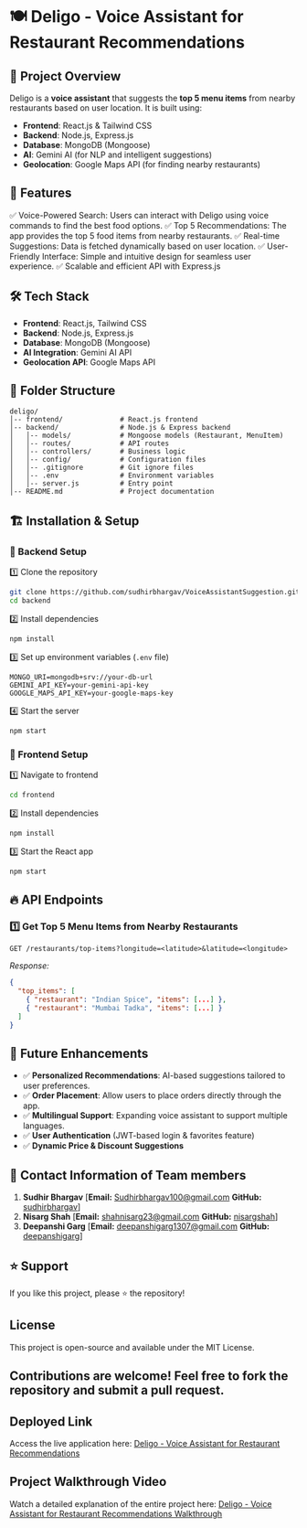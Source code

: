 # 🍽️ Deligo - Voice Assistant for Restaurant Recommendations

## 🚀 Project Overview
Deligo is a **voice assistant** that suggests the **top 5 menu items** from nearby restaurants based on user location. It is built using:
- **Frontend**: React.js & Tailwind CSS 
- **Backend**: Node.js, Express.js
- **Database**: MongoDB (Mongoose)
- **AI**: Gemini AI (for NLP and intelligent suggestions)
- **Geolocation**: Google Maps API (for finding nearby restaurants)

## 🎯 Features
✅ Voice-Powered Search: Users can interact with Deligo using voice commands to find the best food options.
✅ Top 5 Recommendations: The app provides the top 5 food items from nearby restaurants. 
✅ Real-time Suggestions: Data is fetched dynamically based on user location.
✅ User-Friendly Interface: Simple and intuitive design for seamless user experience.
✅ Scalable and efficient API with Express.js  

## 🛠️ Tech Stack
- **Frontend**: React.js, Tailwind CSS
- **Backend**: Node.js, Express.js
- **Database**: MongoDB (Mongoose)
- **AI Integration**: Gemini AI API
- **Geolocation API**: Google Maps API

## 📂 Folder Structure
```
deligo/
│-- frontend/              # React.js frontend
│-- backend/               # Node.js & Express backend
│   │-- models/            # Mongoose models (Restaurant, MenuItem)
│   │-- routes/            # API routes
│   │-- controllers/       # Business logic
│   │-- config/            # Configuration files
│   │-- .gitignore         # Git ignore files
│   │-- .env               # Environment variables
│   │-- server.js          # Entry point
│-- README.md              # Project documentation
```

## 🏗️ Installation & Setup
### 🔹 Backend Setup
1️⃣ Clone the repository
```bash
git clone https://github.com/sudhirbhargav/VoiceAssistantSuggestion.git
cd backend
```
2️⃣ Install dependencies
```bash
npm install
```
3️⃣ Set up environment variables (`.env` file)
```plaintext
MONGO_URI=mongodb+srv://your-db-url
GEMINI_API_KEY=your-gemini-api-key
GOOGLE_MAPS_API_KEY=your-google-maps-key
```
4️⃣ Start the server
```bash
npm start
```

### 🔹 Frontend Setup
1️⃣ Navigate to frontend
```bash
cd frontend
```
2️⃣ Install dependencies
```bash
npm install
```
3️⃣ Start the React app
```bash
npm start
```

## 🔥 API Endpoints
### **1️⃣ Get Top 5 Menu Items from Nearby Restaurants**
```http
GET /restaurants/top-items?longitude=<latitude>&latitude=<longitude>
```
_Response:_
```json
{
  "top_items": [
    { "restaurant": "Indian Spice", "items": [...] },
    { "restaurant": "Mumbai Tadka", "items": [...] }
  ]
}
```

## 📌 Future Enhancements
- ✅ **Personalized Recommendations**: AI-based suggestions tailored to user preferences.
- ✅ **Order Placement**: Allow users to place orders directly through the app.
- ✅ **Multilingual Support**: Expanding voice assistant to support multiple languages.
- ✅ **User Authentication** (JWT-based login & favorites feature)
- ✅ **Dynamic Price & Discount Suggestions**

## 🤝 Contact Information of Team members
1. **Sudhir Bhargav** [**Email:** [Sudhirbhargav100@gmail.com](mailto:Sudhirbhargav100@gmail.com) **GitHub:** [sudhirbhargav](https://github.com/sudhirbhargav)]
2. **Nisarg Shah** [**Email:** [shahnisarg23@gmail.com](mailto:shahnisarg23@gmail.com) **GitHub:** [nisargshah](https://github.com/nisargshah23)]
3. **Deepanshi Garg** [**Email:** [deepanshigarg1307@gmail.com](mailto:deepanshigarg1307@gmail.com) **GitHub:** [deepanshigarg](https://github.com/deepanshi-garg)]

## ⭐ Support
If you like this project, please ⭐ the repository!

## License
This project is open-source and available under the MIT License.

**Contributions are welcome!** Feel free to fork the repository and submit a pull request.
---

## Deployed Link

Access the live application here: [Deligo - Voice Assistant for Restaurant Recommendations]()

## Project Walkthrough Video

Watch a detailed explanation of the entire project here: [Deligo - Voice Assistant for Restaurant Recommendations Walkthrough]()

